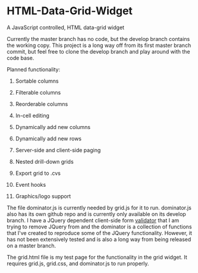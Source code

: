 # HTML-Data-Grid-Widget
A JavaScript controlled, HTML data-grid widget

Currently the master branch has no code, but the develop branch contains the working copy. This project is a long way off from 
its first master branch commit, but feel free to clone the develop branch and play around with the code base.

Planned functionality:

1) Sortable columns

2) Filterable columns

3) Reorderable columns

4) In-cell editing

5) Dynamically add new columns

6) Dynamically add new rows

7) Server-side and client-side paging

8) Nested drill-down grids

9) Export grid to .cvs

10) Event hooks

11) Graphics/logo support

The file dominator.js is currently needed by grid.js for it to run. dominator.js also has its own github repo and is currently 
only available on its develop branch. I have a JQuery dependent client-side form [validator](https://github.com/mosbymc/validator) that I am trying to remove JQuery 
from and the dominator is a collection of functions that I've created to reproduce some of the JQuery functionality. However, 
it has not been extensively tested and is also a long way from being released on a master branch.

The grid.html file is my test page for the functionality in the grid widget. It requires grid.js, grid.css, and dominator.js to run properly.
